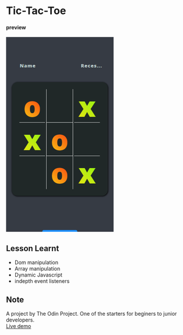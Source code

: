 # Tic-Tac-Toe
#### preview
![Tic Tac Toe](images/xandomobile.PNG)
## Lesson Learnt
* Dom manipulation
* Array manipulation
* Dynamic Javascript
* indepth event listeners
## Note
A project by The Odin Project. One of the starters for beginers to junior developers.
<br>
[Live demo](https://iamliam09.github.io/Tic-Tac-Toe/)